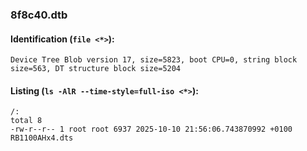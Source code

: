 ### 8f8c40.dtb
#### Identification (`file <*>`):
```
Device Tree Blob version 17, size=5823, boot CPU=0, string block size=563, DT structure block size=5204
```
#### Listing (`ls -AlR --time-style=full-iso <*>`):
```
/:
total 8
-rw-r--r-- 1 root root 6937 2025-10-10 21:56:06.743870992 +0100 RB1100AHx4.dts
```

